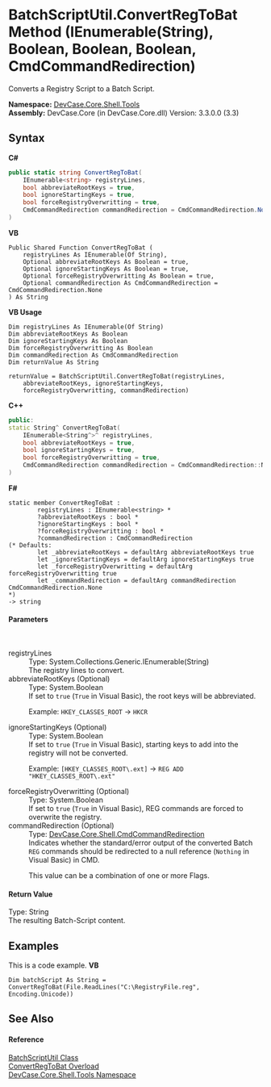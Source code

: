 # BatchScriptUtil.ConvertRegToBat Method (IEnumerable(String), Boolean, Boolean, Boolean, CmdCommandRedirection)
 

Converts a Registry Script to a Batch Script.

**Namespace:**&nbsp;<a href="N_DevCase_Core_Shell_Tools">DevCase.Core.Shell.Tools</a><br />**Assembly:**&nbsp;DevCase.Core (in DevCase.Core.dll) Version: 3.3.0.0 (3.3)

## Syntax

**C#**<br />
``` C#
public static string ConvertRegToBat(
	IEnumerable<string> registryLines,
	bool abbreviateRootKeys = true,
	bool ignoreStartingKeys = true,
	bool forceRegistryOverwritting = true,
	CmdCommandRedirection commandRedirection = CmdCommandRedirection.None
)
```

**VB**<br />
``` VB
Public Shared Function ConvertRegToBat ( 
	registryLines As IEnumerable(Of String),
	Optional abbreviateRootKeys As Boolean = true,
	Optional ignoreStartingKeys As Boolean = true,
	Optional forceRegistryOverwritting As Boolean = true,
	Optional commandRedirection As CmdCommandRedirection = CmdCommandRedirection.None
) As String
```

**VB Usage**<br />
``` VB Usage
Dim registryLines As IEnumerable(Of String)
Dim abbreviateRootKeys As Boolean
Dim ignoreStartingKeys As Boolean
Dim forceRegistryOverwritting As Boolean
Dim commandRedirection As CmdCommandRedirection
Dim returnValue As String

returnValue = BatchScriptUtil.ConvertRegToBat(registryLines, 
	abbreviateRootKeys, ignoreStartingKeys, 
	forceRegistryOverwritting, commandRedirection)
```

**C++**<br />
``` C++
public:
static String^ ConvertRegToBat(
	IEnumerable<String^>^ registryLines, 
	bool abbreviateRootKeys = true, 
	bool ignoreStartingKeys = true, 
	bool forceRegistryOverwritting = true, 
	CmdCommandRedirection commandRedirection = CmdCommandRedirection::None
)
```

**F#**<br />
``` F#
static member ConvertRegToBat : 
        registryLines : IEnumerable<string> * 
        ?abbreviateRootKeys : bool * 
        ?ignoreStartingKeys : bool * 
        ?forceRegistryOverwritting : bool * 
        ?commandRedirection : CmdCommandRedirection 
(* Defaults:
        let _abbreviateRootKeys = defaultArg abbreviateRootKeys true
        let _ignoreStartingKeys = defaultArg ignoreStartingKeys true
        let _forceRegistryOverwritting = defaultArg forceRegistryOverwritting true
        let _commandRedirection = defaultArg commandRedirection CmdCommandRedirection.None
*)
-> string 

```


#### Parameters
&nbsp;<dl><dt>registryLines</dt><dd>Type: System.Collections.Generic.IEnumerable(String)<br />The registry lines to convert.</dd><dt>abbreviateRootKeys (Optional)</dt><dd>Type: System.Boolean<br />If set to `true` (`True` in Visual Basic), the root keys will be abbreviated. 

 Example: `HKEY_CLASSES_ROOT` -> `HKCR`</dd><dt>ignoreStartingKeys (Optional)</dt><dd>Type: System.Boolean<br />If set to `true` (`True` in Visual Basic), starting keys to add into the registry will not be converted. 

 Example: `[HKEY_CLASSES_ROOT\.ext]` -> `REG ADD "HKEY_CLASSES_ROOT\.ext"`</dd><dt>forceRegistryOverwritting (Optional)</dt><dd>Type: System.Boolean<br />If set to `true` (`True` in Visual Basic), REG commands are forced to overwrite the registry.</dd><dt>commandRedirection (Optional)</dt><dd>Type: <a href="T_DevCase_Core_Shell_CmdCommandRedirection">DevCase.Core.Shell.CmdCommandRedirection</a><br />Indicates whether the standard/error output of the converted Batch `REG` commands should be redirected to a null reference (`Nothing` in Visual Basic) in CMD. 

 This value can be a combination of one or more Flags.</dd></dl>

#### Return Value
Type: String<br />The resulting Batch-Script content.

## Examples
This is a code example. 
**VB**<br />
``` VB
Dim batchScript As String = ConvertRegToBat(File.ReadLines("C:\RegistryFile.reg", Encoding.Unicode))
```


## See Also


#### Reference
<a href="T_DevCase_Core_Shell_Tools_BatchScriptUtil">BatchScriptUtil Class</a><br /><a href="Overload_DevCase_Core_Shell_Tools_BatchScriptUtil_ConvertRegToBat">ConvertRegToBat Overload</a><br /><a href="N_DevCase_Core_Shell_Tools">DevCase.Core.Shell.Tools Namespace</a><br />